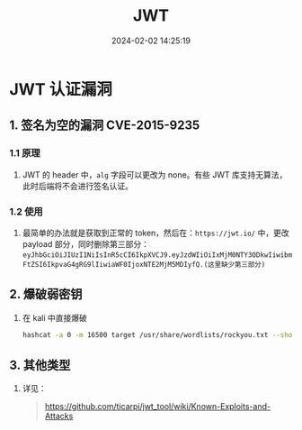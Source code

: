 ﻿---
title: JWT
categories:
- Network_Security
- Web
- Java_Security
- JWT
tags:
- Network_Security
date: 2024-02-02 14:25:19
---

# JWT 认证漏洞

## 1. 签名为空的漏洞 CVE-2015-9235

### 1.1 原理

1. JWT 的 header 中，`alg` 字段可以更改为 none。有些 JWT 库支持无算法，此时后端将不会进行签名认证。

### 1.2 使用

1. 最简单的办法就是获取到正常的 token，然后在：`https://jwt.io/` 中，更改 payload 部分，同时删除第三部分：
    `eyJhbGciOiJIUzI1NiIsInR5cCI6IkpXVCJ9.eyJzdWIiOiIxMjM0NTY3ODkwIiwibmFtZSI6IkpvaG4gRG9lIiwiaWF0IjoxNTE2MjM5MDIyfQ.(这里缺少第三部分)`

## 2. 爆破弱密钥

1. 在 kali 中直接爆破
    ```bash
    hashcat -a 0 -m 16500 target /usr/share/wordlists/rockyou.txt --show
    ```

## 3. 其他类型

1. 详见：

    > https://github.com/ticarpi/jwt_tool/wiki/Known-Exploits-and-Attacks

